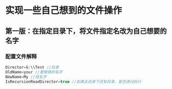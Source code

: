 # 实现一些自己想到的文件操作





## 第一版：在指定目录下，将文件指定名改为自己想要的名字

### 配置文件解释

```java
Director=G:\\Test //目录
OldName=your //要替换的名字
NewName=My //信名字
IsRecursionReadDirector=true //如果此目录下还有目录，是否递归执行
```

